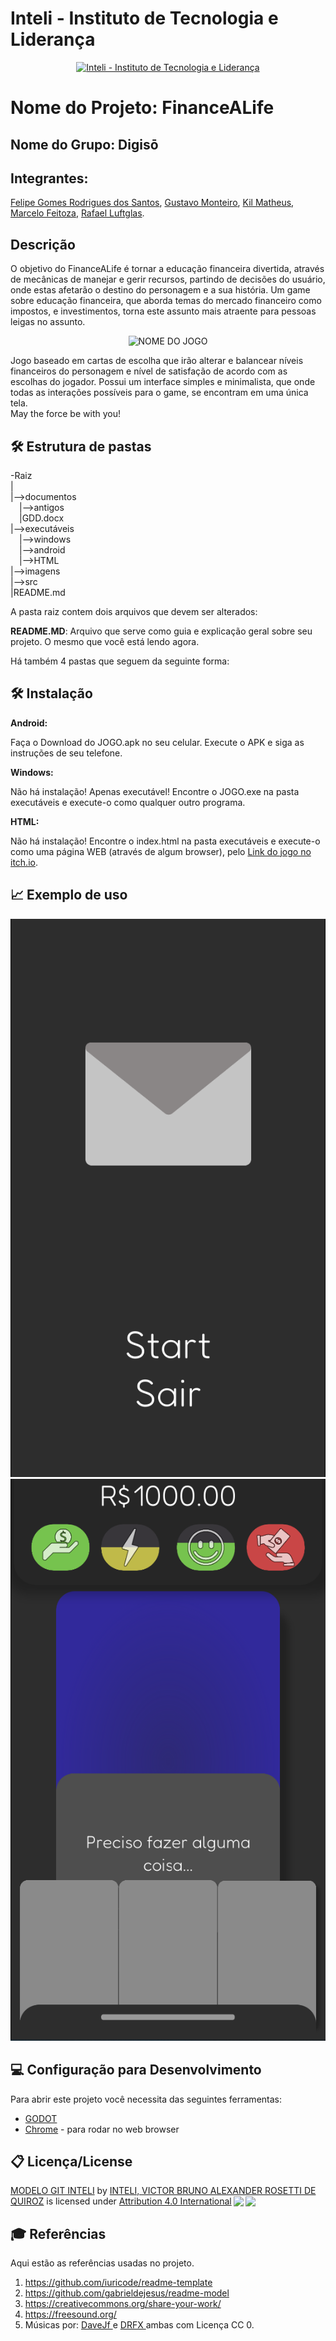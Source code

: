 # Inteli - Instituto de Tecnologia e Liderança

<p align="center">
<a href= "https://www.inteli.edu.br/"><img src="https://www.inteli.edu.br/wp-content/uploads/2021/08/20172028/marca_1-2.png" alt="Inteli - Instituto de Tecnologia e Liderança" border="0"></a>
</p>


# Nome do Projeto: FinanceALife

## Nome do Grupo: Digisō

## Integrantes:

<a href="https://github.com/FelipeSantosInteli">Felipe Gomes Rodrigues dos Santos</a>, <a href="https://www.linkedin.com/in/gustavo-monteiro-1a499919a">Gustavo Monteiro</a>, <a href="https://github.com/Kilzera02">Kil Matheus</a>, <a href="https://github.com/marcelofeitoza">Marcelo Feitoza</a>, <a href="https://github.com/Rafaluftglas">Rafael Luftglas</a>.

## Descrição

O objetivo do FinanceALife é tornar a educação financeira divertida, através de mecânicas de manejar e gerir recursos, partindo de decisões do usuário, onde estas afetarão o destino do personagem e a sua história.
Um game sobre educação financeira, que aborda temas do mercado financeiro como impostos, e investimentos, torna este assunto mais atraente para pessoas leigas no assunto.
<p align="center">
<img src="https://pps.whatsapp.net/v/t61.24694-24/265611661_340725064610611_985084001821775009_n.jpg?ccb=11-4&oh=7b06008b1ed00ba3f06284630589f2ef&oe=6267D25C" alt="NOME DO JOGO" border="0">
</p>


Jogo baseado em cartas de escolha que irão alterar e balancear níveis financeiros do personagem e nível de satisfação de acordo com as escolhas do jogador.
Possui um interface simples e minimalista, que onde todas as interações possíveis para o game, se encontram em uma única tela.
<br>
May the force be with you!
<br>

## 🛠 Estrutura de pastas

-Raiz<br>
|<br>
|-->documentos<br>
&emsp;|-->antigos<br>
&emsp;|GDD.docx<br>
|-->executáveis<br>
&emsp;|-->windows<br>
&emsp;|-->android<br>
&emsp;|-->HTML<br>
|-->imagens<br>
|-->src<br>
|README.md<br>

A pasta raiz contem dois arquivos que devem ser alterados:

<b>README.MD</b>: Arquivo que serve como guia e explicação geral sobre seu projeto. O mesmo que você está lendo agora.

Há também 4 pastas que seguem da seguinte forma:

## 🛠 Instalação

<b>Android:</b>

Faça o Download do JOGO.apk no seu celular.
Execute o APK e siga as instruções de seu telefone.

<b>Windows:</b>

Não há instalação! Apenas executável!
Encontre o JOGO.exe na pasta executáveis e execute-o como qualquer outro programa.

<b>HTML:</b>

Não há instalação!
Encontre o index.html na pasta executáveis e execute-o como uma página WEB (através de algum browser), pelo <a href="https://felipesantos.itch.io/financialife" target="_blank">Link do jogo no itch.io</a>.

## 📈 Exemplo de uso

<img src="/imagens/gameintro.png" />
<img src="/imagens/gameui.png" />

## 💻 Configuração para Desenvolvimento

Para abrir este projeto você necessita das seguintes ferramentas:

- <a href="https://godotengine.org/download">GODOT</a>
- <a href="https://www.google.com/chrome/index.html">Chrome</a> - para rodar no web browser

## 📋 Licença/License

<p xmlns:cc="http://creativecommons.org/ns#" xmlns:dct="http://purl.org/dc/terms/"><a property="dct:title" rel="cc:attributionURL" href="https://github.com/Spidus/Teste_Final_1">MODELO GIT INTELI</a> by <a rel="cc:attributionURL dct:creator" property="cc:attributionName" href="https://www.yggbrasil.com.br/vr">INTELI, VICTOR BRUNO ALEXANDER ROSETTI DE QUIROZ</a> is licensed under <a href="http://creativecommons.org/licenses/by/4.0/?ref=chooser-v1" target="_blank" rel="license noopener noreferrer" style="display:inline-block;">Attribution 4.0 International<img style="height:22px!important;margin-left:3px;vertical-align:text-bottom;" src="https://mirrors.creativecommons.org/presskit/icons/cc.svg?ref=chooser-v1"><img style="height:22px!important;margin-left:3px;vertical-align:text-bottom;" src="https://mirrors.creativecommons.org/presskit/icons/by.svg?ref=chooser-v1"></a></p>

## 🎓 Referências

Aqui estão as referências usadas no projeto.

1. <https://github.com/iuricode/readme-template>
2. <https://github.com/gabrieldejesus/readme-model>
3. <https://creativecommons.org/share-your-work/>
4. <https://freesound.org/>
5. Músicas por: <a href="https://freesound.org/people/DaveJf/sounds/616544/"> DaveJf </a> e <a href="https://freesound.org/people/DRFX/sounds/338986/"> DRFX </a> ambas com Licença CC 0.